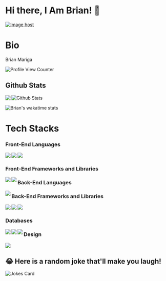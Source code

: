 # Hi there, I Am Brian! 👋

<a href="" target="_blank"><img src="" alt="image host"/></a>
# Bio 

Brian Mariga

![Profile View Counter](https://komarev.com/ghpvc/?username=Brian-Mariga)

## Github Stats


<a href="https://readme-stats-cfgj2cxdy.vercel.app/api?username=Brian-Mariga&count_private=true&show_icons=true&theme=cobalt">
  <img  align="left" src = "https://github-readme-streak-stats.herokuapp.com/?user=Brian-Mariga&theme=gotham">
</a>

<img src="https://github-readme-stats.vercel.app/api?username=Brian-Mariga&theme=radical&show_icons=true" alt="Github Stats"/>

![Brian's wakatime stats](https://github-readme-stats.vercel.app/api/wakatime?username=Brian-Mariga&theme=gotham&layout=compact)
<br/>

# Tech Stacks

### Front-End Languages 

<img src= "https://img.shields.io/badge/html5-%23E34F26.svg?style=for-the-badge&logo=html5&logoColor=white" align="left" />
<img src= "https://img.shields.io/badge/css3-%231572B6.svg?style=for-the-badge&logo=css3&logoColor=white" align="left"/>
<img src="https://img.shields.io/badge/javascript-%23323330.svg?style=for-the-badge&logo=javascript&logoColor=%23F7DF1E" align="left"/> <br/>

### Front-End Frameworks and Libraries

<img src="https://img.shields.io/badge/bootstrap-%23563D7C.svg?style=for-the-badge&logo=bootstrap&logoColor=white" align="left"/>
<img src="https://img.shields.io/badge/react-%2320232a.svg?style=for-the-badge&logo=react&logoColor=%2361DAFB" align="left"/>

### Back-End Languages
<img src = "[https://img.shields.io/badge/python-%23ED8B00.svg?style=for-the-badge&logo=java&logoColor=white](https://img.shields.io/badge/python-%233776AB.svg?style=for-the-badge&logo=python&logoColor=white
)" align = "left"/>

### Back-End Frameworks and Libraries
<img src = "[https://img.shields.io/badge/rails-%23CC0000.svg?style=for-the-badge&logo=ruby-on-rails&logoColor=white](https://img.shields.io/badge/flask-%23000.svg?style=for-the-badge&logo=flask&logoColor=white
)" align = "left"/>
<img src = "https://img.shields.io/badge/postgresql-%23336791.svg?style=for-the-badge&logo=postgresql&logoColor=white
" align = "left"/>
<img src = "https://img.shields.io/badge/node.js-6DA55F?style=for-the-badge&logo=node.js&logoColor=white" align = "left"/> <br/>

### Databases

<img src="https://img.shields.io/badge/mysql-%2300f.svg?style=for-the-badge&logo=mysql&logoColor=white" align= "left" />
<img src = "https://img.shields.io/badge/postgresql-%23336791.svg?style=for-the-badge&logo=postgresql&logoColor=white
" align = "left"/>
<img src="https://img.shields.io/badge/sqlite-%2307405e.svg?style=for-the-badge&logo=sqlite&logoColor=white" align = "left" />

### Design
<img src="https://img.shields.io/badge/figma-%23F24E1E.svg?style=for-the-badge&logo=figma&logoColor=white"/>

## 😂 Here is a random joke that'll make you laugh!
![Jokes Card](https://readme-jokes.vercel.app/api)
